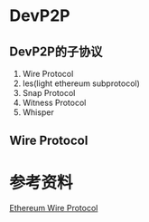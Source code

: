 # DevP2P

## DevP2P的子协议
1. Wire Protocol
2. les(light ethereum subprotocol)  
3. Snap  Protocol
4. Witness Protocol  
5. Whisper  

## Wire Protocol






# 参考资料
[Ethereum Wire Protocol](https://github.com/ethereum/devp2p/blob/master/caps/eth.md)  
